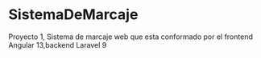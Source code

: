 # SistemaDeMarcaje
Proyecto 1, Sistema de marcaje web que esta conformado por el frontend  Angular 13,backend Laravel 9
